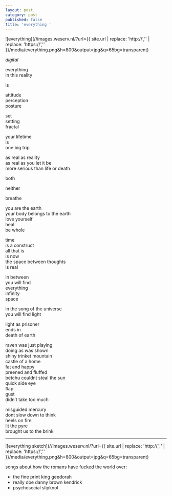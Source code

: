 ```yaml
---
layout: post
category: post
published: false
title: 'everything '
---
```

![everything](//images.weserv.nl/?url={{ site.url | replace: 'http://','' | replace: 'https://','' }}/media/everything.png&h=800&output=jpg&q=65bg=transparent)  
<!--more-->
<span class='date fr'>*digital*</span><br>

everything  
in this reality  
  
is  
  
attitude   
perception   
posture   
  
set  
setting   
fractal  
  
your lifetime  
is   
one big trip  
  
as real as reality  
as real as you let it be  
more serious than life or death   
  
both  
  
neither   
  
breathe  
  
you are the earth  
your body belongs to the earth   
love yourself   
heal  
be whole   

time   
is a construct  
all that is   
is now  
the space between thoughts  
is real  

in between  
you will find  
everything  
infinity  
space  
  
in the song of the universe  
you will find light  
  
light as prisoner  
ends in  
death of earth   
   
raven was just playing   
doing as was shown   
shiny trinket mountain    
castle of a home  
fat and happy  
preened and fluffed   
betchu couldnt steal the sun  
quick side eye  
flap  
gust  
didn’t take too much  

misguided mercury    
dont slow down to think   
heels on fire   
lit the pyre   
brought us to the brink

---

![everything sketch](//images.weserv.nl/?url={{ site.url | replace: 'http://','' | replace: 'https://','' }}/media/everything.png&h=800&output=jpg&q=65bg=transparent)

songs about how the romans have fucked the world over:
- the fine print king geedorah
- really doe danny brown kendrick
- psychosocial slipknot
